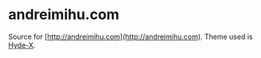 andreimihu.com
==============

Source for [http://andreimihu.com](http://andreimihu.com). Theme used is [Hyde-X](https://github.com/zyro/hyde-x).